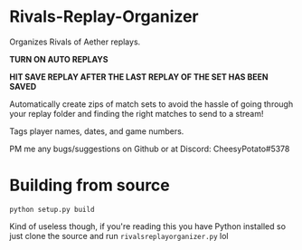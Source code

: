 # Rivals-Replay-Organizer

Organizes Rivals of Aether replays.

**TURN ON AUTO REPLAYS**

**HIT SAVE REPLAY AFTER THE LAST REPLAY OF THE SET HAS BEEN SAVED**

Automatically create zips of match sets to avoid the hassle of going through your replay folder and finding the right matches to send to a stream!

Tags player names, dates, and game numbers.

PM me any bugs/suggestions on Github or at Discord: CheesyPotato#5378

# Building from source

`python setup.py build`

Kind of useless though, if you're reading this you have Python installed so just clone the source and run `rivalsreplayorganizer.py` lol
